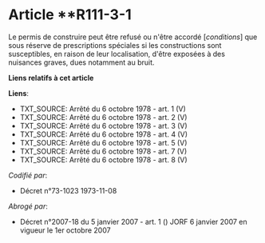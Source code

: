 # Article **R111-3-1

Le permis de construire peut être refusé ou n'être accordé [*conditions*] que sous réserve de prescriptions spéciales si les
constructions sont susceptibles, en raison de leur localisation, d'être exposées à des nuisances graves, dues notamment au
bruit.

**Liens relatifs à cet article**

**Liens**:

  - TXT_SOURCE: Arrêté du 6 octobre 1978 - art. 1 (V)
  - TXT_SOURCE: Arrêté du 6 octobre 1978 - art. 2 (V)
  - TXT_SOURCE: Arrêté du 6 octobre 1978 - art. 3 (V)
  - TXT_SOURCE: Arrêté du 6 octobre 1978 - art. 4 (V)
  - TXT_SOURCE: Arrêté du 6 octobre 1978 - art. 5 (V)
  - TXT_SOURCE: Arrêté du 6 octobre 1978 - art. 7 (V)
  - TXT_SOURCE: Arrêté du 6 octobre 1978 - art. 8 (V)

_Codifié par_:

  - Décret n°73-1023 1973-11-08

_Abrogé par_:

  - Décret n°2007-18 du 5 janvier 2007 - art. 1 () JORF 6 janvier 2007 en vigueur le 1er octobre 2007
